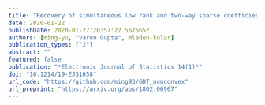 ```yaml
---
title: "Recovery of simultaneous low rank and two-way sparse coefficient matrices, a nonconvex approach"
date: 2020-01-22
publishDate: 2020-01-27T20:57:22.567665Z
authors: [ming-yu, "Varun Gupta", mladen-kolar]
publication_types: ["2"]
abstract: ""
featured: false
publication: "*Electronic Journal of Statistics 14(1)*"
doi: "10.1214/19-EJS1658"
url_code: "https://github.com/ming93/GDT_nonconvex"
url_preprint: "https://arxiv.org/abs/1802.06967"
---
```

